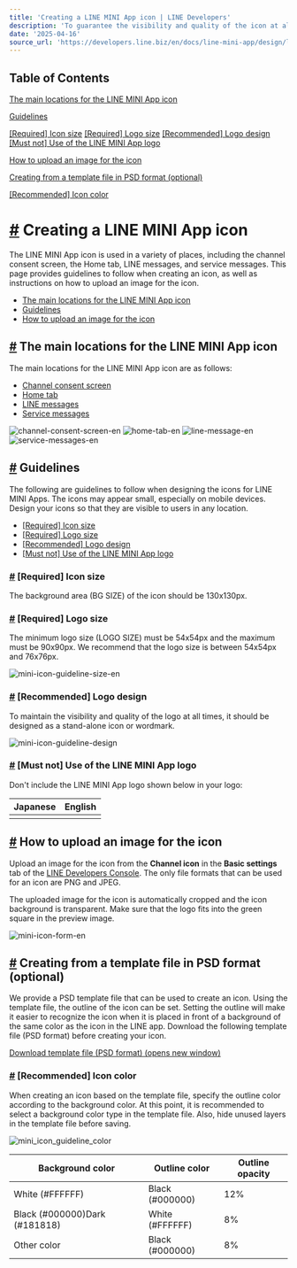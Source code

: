 ```yaml
---
title: 'Creating a LINE MINI App icon | LINE Developers'
description: 'To guarantee the visibility and quality of the icon at all times, design your icon as a single symbol or wordmark.'
date: '2025-04-16'
source_url: 'https://developers.line.biz/en/docs/line-mini-app/design/line-mini-app-icon/'
---
```


## Table of Contents

[The main locations for the LINE MINI App icon](#main-locations)

[Guidelines](#guidelines)

[\[Required\] Icon size](#icon-size) [\[Required\] Logo size](#logo-size) [\[Recommended\] Logo design](#logo-design) [\[Must not\] Use of the LINE MINI App logo](#use-of-line-mini-app-logo)

[How to upload an image for the icon](#how-to-upload)

[Creating from a template file in PSD format (optional)](#template)

[\[Recommended\] Icon color](#icon-color)

# [#](#page-title) Creating a LINE MINI App icon

The LINE MINI App icon is used in a variety of places, including the channel consent screen, the Home tab, LINE messages, and service messages. This page provides guidelines to follow when creating an icon, as well as instructions on how to upload an image for the icon.

- [The main locations for the LINE MINI App icon](#main-locations)
- [Guidelines](#guidelines)
- [How to upload an image for the icon](#how-to-upload)

## [#](#main-locations) The main locations for the LINE MINI App icon

The main locations for the LINE MINI App icon are as follows:

- [Channel consent screen](../../../../en/docs/line-mini-app/develop/configure-console.md#consent-screen-settings)
- [Home tab](../../../../en/docs/line-mini-app/discover/introduction.md#home-tab)
- [LINE messages](../../../../en/docs/line-mini-app/discover/introduction.md#line-message)
- [Service messages](../../../../en/docs/line-mini-app/develop/service-messages.md)

![channel-consent-screen-en](/assets/img/channel-consent-screen-en.7cb81215.png) ![home-tab-en](/assets/img/home-tab-en.997d9303.png) ![line-message-en](/assets/img/line-message-en.b06b0921.png) ![service-messages-en](/assets/img/service-messages-en.da29a89f.png)

## [#](#guidelines) Guidelines

The following are guidelines to follow when designing the icons for LINE MINI Apps. The icons may appear small, especially on mobile devices. Design your icons so that they are visible to users in any location.

- [\[Required\] Icon size](#icon-size)
- [\[Required\] Logo size](#logo-size)
- [\[Recommended\] Logo design](#logo-design)
- [\[Must not\] Use of the LINE MINI App logo](#use-of-line-mini-app-logo)

### [#](#icon-size) \[Required\] Icon size

The background area (BG SIZE) of the icon should be 130x130px.

<!-- 画像: ここに適切な代替テキストが必要です -->

### [#](#logo-size) \[Required\] Logo size

The minimum logo size (LOGO SIZE) must be 54x54px and the maximum must be 90x90px. We recommend that the logo size is between 54x54px and 76x76px.

![mini-icon-guideline-size-en](/assets/img/mini-icon-guideline-size-en.b788b957.png)

### [#](#logo-design) \[Recommended\] Logo design

To maintain the visibility and quality of the logo at all times, it should be designed as a stand-alone icon or wordmark.

![mini-icon-guideline-design](/assets/img/mini-icon-guideline-design.3ca06968.png)

### [#](#use-of-line-mini-app-logo) \[Must not\] Use of the LINE MINI App logo

Don't include the LINE MINI App logo shown below in your logo:

| Japanese | English |
| -------- | ------- |
|          |         |

## [#](#how-to-upload) How to upload an image for the icon

Upload an image for the icon from the **Channel icon** in the **Basic settings** tab of the [LINE Developers Console](../../../../console.md). The only file formats that can be used for an icon are PNG and JPEG.

The uploaded image for the icon is automatically cropped and the icon background is transparent. Make sure that the logo fits into the green square in the preview image.

![mini-icon-form-en](/assets/img/mini-icon-form-en.23eda9b1.png)

## [#](#template) Creating from a template file in PSD format (optional)

We provide a PSD template file that can be used to create an icon. Using the template file, the outline of the icon can be set. Setting the outline will make it easier to recognize the icon when it is placed in front of a background of the same color as the icon in the LINE app. Download the following template file (PSD format) before creating your icon.

[Download template file (PSD format) (opens new window)](https://vos.line-scdn.net/line-developers/docs/media/line-mini/icon_template_file.psd)

### [#](#icon-color) \[Recommended\] Icon color

When creating an icon based on the template file, specify the outline color according to the background color. At this point, it is recommended to select a background color type in the template file. Also, hide unused layers in the template file before saving.

![mini_icon_guideline_color](/assets/img/mini_icon_guideline_color.6187477d.png)

| Background color              | Outline color   | Outline opacity |
| ----------------------------- | --------------- | --------------- |
| White (#FFFFFF)               | Black (#000000) | 12%             |
| Black (#000000)Dark (#181818) | White (#FFFFFF) | 8%              |
| Other color                   | Black (#000000) | 8%              |
